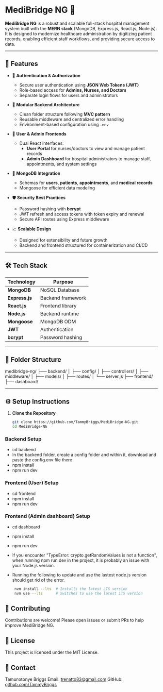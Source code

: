 # MediBridge NG 🏥

**MediBridge NG** is a robust and scalable full-stack hospital management system built with the **MERN stack** (MongoDB, Express.js, React.js, Node.js). It is designed to modernize healthcare administration by digitizing patient records, enabling efficient staff workflows, and providing secure access to data.

---

## 🚀 Features

- 🔐 **Authentication & Authorization**  
  - Secure user authentication using **JSON Web Tokens (JWT)**
  - Role-based access for **Admins, Nurses, and Doctors**
  - Separate login flows for users and administrators

- 🧩 **Modular Backend Architecture**  
  - Clean folder structure following **MVC pattern**
  - Reusable middleware and centralized error handling
  - Environment-based configuration using `.env`

- 🧠 **User & Admin Frontends**  
  - Dual React interfaces:
    - **User Portal** for nurses/doctors to view and manage patient records
    - **Admin Dashboard** for hospital administrators to manage staff, appointments, and system settings

- 💾 **MongoDB Integration**  
  - Schemas for **users**, **patients**, **appointments**, and **medical records**
  - Mongoose for efficient data modeling

- 🛡️ **Security Best Practices**  
  - Password hashing with **bcrypt**
  - JWT refresh and access tokens with token expiry and renewal
  - Secure API routes using Express middleware

- 📈 **Scalable Design**  
  - Designed for extensibility and future growth
  - Backend and frontend structured for containerization and CI/CD

---

## 🛠️ Tech Stack

| Technology | Purpose |
|------------|---------|
| **MongoDB** | NoSQL Database |
| **Express.js** | Backend framework |
| **React.js** | Frontend library |
| **Node.js** | Backend runtime |
| **Mongoose** | MongoDB ODM |
| **JWT** | Authentication |
| **bcrypt** | Password hashing |

---

## 📂 Folder Structure

medibridge-ng/
├── backend/
│ ├── config/
│ ├── controllers/
│ ├── middleware/
│ ├── models/
│ ├── routes/
│ └── server.js
├── frontend/
├── dashboard/

---

## ⚙️ Setup Instructions

1. **Clone the Repository**
   ```bash
   git clone https://github.com/TammyBriggs/MediBridge-NG.git
   cd MediBridge-NG
   
### Backend Setup
- cd backend
- In the backend folder, create a config folder and within it, download and paste the config.env file there
- npm install
- npm run dev

### Frontend (User) Setup
- cd frontend
- npm install
- npm run dev
  
### Frontend (Admin dashboard) Setup
- cd dashboard
- npm install
- npm run dev

- If you encounter "TypeError: crypto.getRandomValues is not a function", when running npm run dev in the project, it is probably an issue with your Node.js version.
- Running the following to update and use the lastest node.js version should get rid of the error.
  ```bash
   nvm install --lts  # Installs the latest LTS version
   nvm use --lts      # Switches to use the latest LTS version

## 🤝 Contributing
Contributions are welcome! Please open issues or submit PRs to help improve MediBridge NG.

## 📄 License
This project is licensed under the MIT License.

## 📢 Contact
Tamunotonye Briggs
Email: trenatto82@gmail.com
GitHub: [github.com/TammyBriggs](https://github.com/TammyBriggs)
